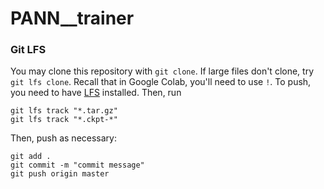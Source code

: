 # PANN__trainer

### Git LFS
You may clone this repository with `git clone`. If large files don't clone, try `git lfs clone`. Recall that in Google Colab, you'll need to use `!`.
To push, you need to have [LFS](https://help.github.com/en/github/managing-large-files/versioning-large-files) installed. Then, run 

```
git lfs track "*.tar.gz"
git lfs track "*.ckpt-*"
```
Then, push as necessary:
```
git add .
git commit -m "commit message"
git push origin master
```
